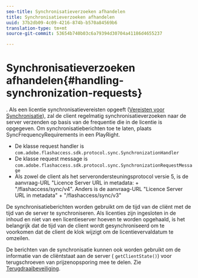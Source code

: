 ```yaml
---
seo-title: Synchronisatieverzoeken afhandelen
title: Synchronisatieverzoeken afhandelen
uuid: 37b2db09-4c09-4216-874b-b570a84569b6
translation-type: tm+mt
source-git-commit: 53654b740b03c6a79394d30704a41186d4655237

---
```



# Synchronisatieverzoeken afhandelen{#handling-synchronization-requests}

. Als een licentie synchronisatievereisten opgeeft ([Vereisten voor Synchronisatie](../../aaxs-protecting-content/content-introduction/content-usage-rules/content-time-based-rules/content-time-based-rules-defining.md#requirements-for-synchronization)), zal de client regelmatig synchronisatieverzoeken naar de server verzenden op basis van de frequentie die in de licentie is opgegeven. Om synchronisatieberichten toe te laten, plaats SyncFrequencyRequirements in een PlayRight.

* De klasse request handler is `com.adobe.flashaccess.sdk.protocol.sync.SynchronizationHandler`
* De klasse request message is `com.adobe.flashaccess.sdk.protocol.sync.SynchronizationRequestMessage`
* Als zowel de client als het serverondersteuningsprotocol versie 5, is de aanvraag-URL &quot;Licence Server URL in metadata: + &quot;/flashaccess/sync/v4&quot;. Anders is de aanvraag-URL &quot;Licence Server URL in metadata&quot; + &quot;/flashaccess/sync/v3&quot;

De synchronisatieberichten worden gebruikt om de tijd van de cliënt met de tijd van de server te synchroniseren. Als licenties zijn ingesloten in de inhoud en niet van een licentieserver hoeven te worden opgehaald, is het belangrijk dat de tijd van de client wordt gesynchroniseerd om te voorkomen dat de client de klok wijzigt om de licentievervaldatum te omzeilen.

De berichten van de synchronisatie kunnen ook worden gebruikt om de informatie van de cliëntstaat aan de server ( `getClientState()`) voor terugschroeven van prijzenopsporing mee te delen. Zie [Terugdraaibeveiliging](../../aaxs-protecting-content/content-implementing-the-license-server/content-processing-aaxs-requests/content-rollback-detection.md).